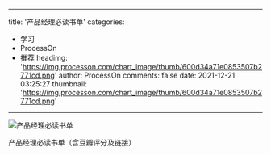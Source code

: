 
---
title: '产品经理必读书单'
categories: 
 - 学习
 - ProcessOn
 - 推荐
headimg: 'https://img.processon.com/chart_image/thumb/600d34a71e0853507b2771cd.png'
author: ProcessOn
comments: false
date: 2021-12-21 03:25:27
thumbnail: 'https://img.processon.com/chart_image/thumb/600d34a71e0853507b2771cd.png'
---

<div>   
<img class="thumb" alt="产品经理必读书单" src="https://img.processon.com/chart_image/thumb/600d34a71e0853507b2771cd.png" referrerpolicy="no-referrer">
<p>产品经理必读书单（含豆瓣评分及链接）</p>  
</div>
            
